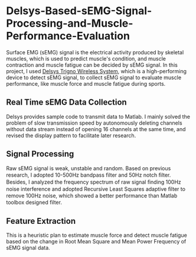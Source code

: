 # Delsys-Based-sEMG-Signal-Processing-and-Muscle-Performance-Evaluation

Surface EMG (sEMG) signal is the electrical activity produced by skeletal muscles, which is used to predict muscle's condition, and muscle contraction and muscle fatigue can be decided by sEMG signal. In this project, I used [Delsys Trigno Wireless System](https://www.delsys.com/), which is a high-performing device to detect sEMG signal, to collect sEMG signal to evaluate muscle performance, like muscle force and muscle fatigue during sports.

## Real Time sEMG Data Collection
Delsys provides sample code to transmit data to Matlab. I mainly solved the problem of slow transmission speed by autonomously deleting channels without data stream instead of opening 16 channels at the same time, and revised the display pattern to facilitate later research.

## Signal Processing
Raw sEMG signal is weak, unstable and random. Based on previous research, I adopted 10-500Hz bandpass ﬁlter and 50Hz notch ﬁlter. Besides, I analyzed the frequency spectrum of raw signal ﬁnding 100Hz noise interference and adopted Recursive Least Squares adaptive ﬁlter to remove 100Hz noise, which showed a better performance than Matlab toolbox designed ﬁlter.

## Feature Extraction
This is a heuristic plan to estimate muscle force and detect muscle fatigue based on the change in Root Mean Square and Mean Power Frequency of sEMG signal data.
